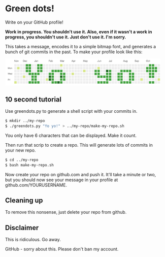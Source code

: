 Green dots!
===========

Write on your GitHub profile!

__Work in progress. You shouldn't use it. Also, even if it wasn't a work in progress, you shouldn't use it. Just don't use it. I'm sorry.__

This takes a message, encodes it to a simple bitmap font, and generates a bunch of git commits in the past. To make your profile look like this:

![Example profile](example.png)

10 second tutorial
------------------

Use greendots.py to generate a shell script with your commits in.

```bash
$ mkdir ../my-repo
$ ./greendots.py "Yo yo!" > ../my-repo/make-my-repo.sh
```

You only have 6 characters that can be displayed. Make it count.

Then run that scrip to create a repo. This will generate lots of commits in your new repo.

```bash
$ cd ../my-repo
$ bash make-my-repo.sh
```

Now create your repo on github.com and push it. It'll take a minute or two, but you should now see your message in your profile at github.com/YOURUSERNAME.


Cleaning up
-----------

To remove this nonsense, just delete your repo from github.


Disclaimer
----------

This is ridiculous. Go away.

GitHub - sorry about this. Please don't ban my account.
